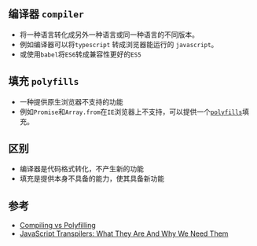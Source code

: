 ## 编译器 `compiler`
- 将一种语言转化成另外一种语言或同一种语言的不同版本。
- 例如编译器可以将`typescript` 转成浏览器能运行的 `javascript`。
- 或使用`babel`将`ES6`转成兼容性更好的`ES5`

## 填充 `polyfills`
- 一种提供原生浏览器不支持的功能
- 例如`Promise`和`Array.from`在`IE`浏览器上不支持，可以提供一个[`polyfills`](https://developer.mozilla.org/zh-CN/docs/Web/JavaScript/Reference/Global_Objects/Array/from#polyfill)填充。

## 区别
- 编译器是代码格式转化，不产生新的功能
- 填充是提供本身不具备的能力，使其具备新功能

## 参考
- [Compiling vs Polyfilling](https://medium.com/@harshverma04111989/compiling-vs-polyfilling-a5b592344864)
- [JavaScript Transpilers: What They Are And Why We Need Them](https://www.digitalocean.com/community/tutorials/javascript-transpilers-what-they-are-why-we-need-them)
